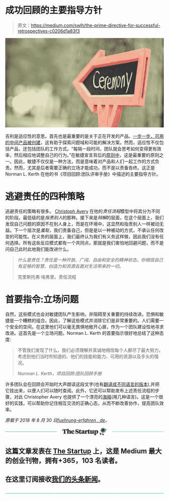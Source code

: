# 成功回顾的主要指导方针

> 原文：<https://medium.com/swlh/the-prime-directive-for-successful-retrospectives-c0206d1a83f3>

![](img/9fc453d8b7b94ed544dd631180b169d0.png)

吉利是适应性的意思。首先也是最重要的是关于正在开发的产品。[一步一步，可用的中间产品被创建](https://fuehrung-erfahren.de/2018/08/no-more-elephant-carpaccio/)，这有助于探索问题域和可能的解决方案。然而，适应性不仅包括产品，还包括团队的工作方式。“每隔一段时间，团队就会思考如何变得更有效率，然后相应地调整自己的行为。”在敏捷宣言背后的[原则中](http://agilemanifesto.org/principles.html)，这是最重要的原则之一。因此，敏捷不仅仅是一种方法，而是意味着对产品和人们一起工作的方式负责。然而，尤其是后者需要正确的立场才能成功，而不是以责备告终。这正是 Norman L. Kerth 在他的书《项目回顾:团队评审手册》中描述的主要指导方针。

# 逃避责任的四种策略

逃避责任的策略有很多。 [Christoph Avery](https://christopheravery.com/) 在他的*责任流程*模型中将其分为不同的阶段。最低级的是*指责别人*的那种。接下来是*辩解*的层面，在这个层面上，我们发现自己问题的原因不在别人身上，而是在环境中，这显然和指责别人一样被动无益。下一个层次是*羞耻*，我们责备自己，但是是以一种被动的方式，不承认任何改变的可能性。在义务的层面上，我们最终认为我们有义务这样做，因此我们没有任何选择。所有这些反应模式都有一个共同点，那就是我们害怕地回避问题，而不是问自己此时此地我们能改进什么。

> *什么是责任？责任是一种开放、广阔、自由和安全的精神状态。你相信自己有足够的智慧、创造力和资源去面对生活带来的一切。*
> 
> 克里斯托弗·埃弗里。责任流程

# 首要指令:立场问题

自然，这些模式也会对敏捷团队产生影响，并阻碍至关重要的持续改进。恐惧和敏捷是一个糟糕的组合。因此，了解这些模式并消除它们是非常重要的。人们需要一个安全的空间，在这里他们可以毫无畏惧地敞开心扉，作为一个团队建设性地寻求改进。这首先是一个立场问题。Norman L. Kerth 的首要指示很好地总结了这种态度:

> 不管我们发现了什么，我们必须理解并真诚地相信每个人都尽了最大努力，考虑到他们当时所知道的、他们的技能和能力、可用的资源以及手头的情况。
> 
> *Norman L. Kerth，项目回顾:团队回顾手册*

许多团队会在回顾会开始时大声朗读这段文字(也有[翻译成不同语言的版本](https://www.benlinders.com/2015/retrospective-prime-directive-translations/)),并把它挂出来，以便人们可以随时查阅。此外，它还可以帮助发布上述责任流程的步骤，对此 Christopher Avery 也提供了一个漂亮的[海报](https://christopheravery.com/responsibility-process-poster)(用几种语言)。这是一个很好的实践，可以帮助你记住相互交流的正确心态，从而不断改善协作，提高团队效率。

*原载于 2018 年 8 月 30 日*[*fuehrung-erfahren . de*](https://fuehrung-erfahren.de/en/2018/08/the-prime-directive-for-successful-retrospectives/)*。*

[![](img/308a8d84fb9b2fab43d66c117fcc4bb4.png)](https://medium.com/swlh)

## 这篇文章发表在 [The Startup](https://medium.com/swlh) 上，这是 Medium 最大的创业刊物，拥有+365，103 名读者。

## 在这里订阅接收[我们的头条新闻](http://growthsupply.com/the-startup-newsletter/)。

[![](img/b0164736ea17a63403e660de5dedf91a.png)](https://medium.com/swlh)